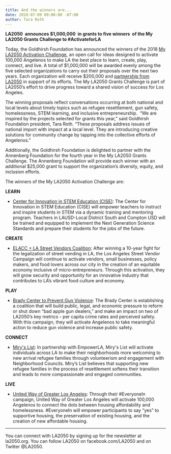 ```yaml
---
title: And the winners are...
date: 2018-07-09 09:00:00 -07:00
author: Tara Roth
---
```


**LA2050  announces $1,000,000  in grants to five winners  of the My LA2050 Grants Challenge to #ActivateforLA**

Today, the Goldhirsh Foundation has announced the winners of the 2018 [My LA2050 Activation Challenge](https://activation.la2050.org/), an open call for ideas designed to activate 100,000 Angelenos to make LA the best place to learn, create, play, connect, and live. A total of $1,000,000 will be awarded evenly among the five selected organizations to carry out their proposals over the next two years. Each organization will receive $200,000 and [partnership from LA2050](https://activation.la2050.org/about/#la2050-partnership) in support of its efforts. The My LA2050 Grants Challenge is part of LA2050’s effort to drive progress toward a shared vision of success for Los Angeles.

The winning proposals reflect conversations occurring at both national and local levels about timely topics such as refugee resettlement, gun safety, homelessness, STEM learning, and inclusive entrepreneurship.  “We are inspired by the projects selected for grants this year,” said Goldhirsh Foundation president, Tara Roth. “These proposals address issues of national import with impact at a local level. They are introducing creative solutions for community change by tapping into the collective efforts of Angelenos.”

Additionally, the Goldhirsh Foundation is delighted to partner with the Annenberg Foundation for the fourth year in the My LA2050 Grants Challenge. The Annenberg Foundation will provide each winner with an additional $25,000 grant to support the organization’s diversity, equity, and inclusion efforts.

The winners of the My LA2050 Activation Challenge are:

**LEARN**

*   [Center for Innovation in STEM Education (CISE)](https://activation.la2050.org/learn/center-for-innovation-in-stem-education-cise/): The Center for Innovation in STEM Education (CISE) will empower teachers to instruct and inspire students in STEM via a dynamic training and mentoring program. Teachers in LAUSD\-Local District South and Compton USD will be trained and equipped to implement the Next Generation Science Standards and prepare their students for the jobs of the future.
    

**CREATE**

*   [ELACC + LA Street Vendors Coalition](https://activation.la2050.org/create/east-la-community-corporation-elacc/): After winning a 10\-year fight for the legalization of street vending in LA, the Los Angeles Street Vendor Campaign will continue to activate vendors, small businesses, policy makers, and food lovers across our city in the creation of an equitable economy inclusive of micro\-entrepreneurs. Through this activation, they will grow security and opportunity for an innovative industry that contributes to LA’s vibrant food culture and economy.
    

**PLAY**

*   [Brady Center to Prevent Gun Violence](https://activation.la2050.org/play/the-brady-center-to-prevent-gun-violence/): The Brady Center is establishing a coalition that will build public, legal, and economic pressure to reform or shut down “bad apple gun dealers,” and make an impact on two of LA2050’s key metrics \- per capita crime rates and perceived safety. With this campaign, they will activate Angelenos to take meaningful action to reduce gun violence and increase public safety.
    

**CONNECT**

*   [Miry's List](https://activation.la2050.org/connect/mirys-list/): In partnership with EmpowerLA, Miry's List will activate individuals across LA to make their neighborhoods more welcoming to new arrival refugee families through volunteerism and engagement with Neighborhood Councils. Miry’s List believes that supporting new refugee families in the process of resettlement softens their transition and leads to more compassionate and engaged communities.
    

**LIVE**

*   [United Way of Greater Los Angeles](https://activation.la2050.org/live/united-way-of-greater-los-angeles/): Through their #EveryoneIn campaign, United Way of Greater Los Angeles will activate 100,000 Angelenos to connect the dots between housing affordability and homelessness. #EveryoneIn will empower participants to say “yes” to supportive housing, the preservation of existing housing, and the creation of new affordable housing.
    

* * *

You can connect with LA2050 by signing up for the newsletter at la2050.org. You can follow LA2050 on facebook.com/LA2050 and on Twitter @LA2050.
